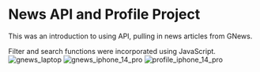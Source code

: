 # News API and Profile Project

This was an introduction to using API, pulling in news articles from GNews.  

Filter and search functions were incorporated using JavaScript.
![gnews_laptop](https://user-images.githubusercontent.com/115663122/221390917-c4f2c771-cfc7-4d0c-aeb5-9e85baf551cf.png)
![gnews_iphone_14_pro](https://user-images.githubusercontent.com/115663122/221390901-21fb6c3b-44ad-4bca-aff6-fedd2b19f86d.png)
![profile_iphone_14_pro](https://user-images.githubusercontent.com/115663122/221390904-94a749cd-fb3a-4540-bbdb-d92cdb2681e6.png)

